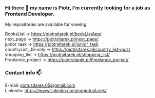 ### Hi there 👋 my name is Piotr, I’m currently looking for a job as Frontend Developer.
My repositories are available for viewing.

BooksList -> https://piotrsitarek.pl/bookListApp/</br>
next_page -> https://piotrsitarek.pl/next_page/</br>
junior_task -> https://piotrsitarek.pl/junior_task</br>
countryList_JS-only -> https://piotrsitarek.pl/country_list-quiz/</br>
shopping_list -> https://piotrsitarek.pl/shopping_list/</br>
Freelance_project -> https://piotrsitarek.pl/Freelance_project/</br>

### Contact info 📫
E-mail: piotr.sitarek.05@gmail.com</br>
LinkedIn: https://www.linkedin.com/in/piotrsitarek/</br>
